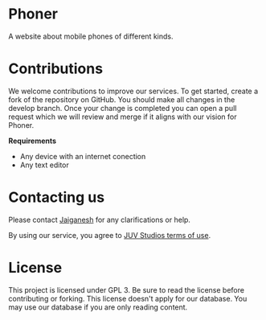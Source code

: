 # Phoner
A website about mobile phones of different kinds.

# Contributions
We welcome contributions to improve our services. To get started, create a fork of the repository on GitHub. You should make all changes in the develop branch. Once your change is completed you can open a pull request which we will review and merge if it aligns with our vision for Phoner.

**Requirements**
- Any device with an internet conection
- Any text editor

# Contacting us
Please contact [Jaiganesh](https://github.com/Jaiganeshkumaran) for any clarifications or help.

By using our service, you agree to [JUV Studios terms of use](https://sites.google.com/site/jgveedu/legal).

# License
This project is licensed under GPL 3. Be sure to read the license before contributing or forking. This license doesn't apply for our database. You may use our database if you are only reading content.
